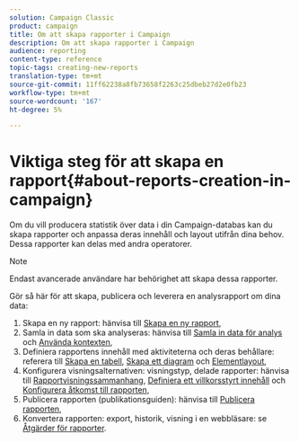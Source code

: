 ```yaml
---
solution: Campaign Classic
product: campaign
title: Om att skapa rapporter i Campaign
description: Om att skapa rapporter i Campaign
audience: reporting
content-type: reference
topic-tags: creating-new-reports
translation-type: tm+mt
source-git-commit: 11ff62238a8fb73658f2263c25dbeb27d2e0fb23
workflow-type: tm+mt
source-wordcount: '167'
ht-degree: 5%

---
```



# Viktiga steg för att skapa en rapport{#about-reports-creation-in-campaign}

Om du vill producera statistik över data i din Campaign-databas kan du skapa rapporter och anpassa deras innehåll och layout utifrån dina behov. Dessa rapporter kan delas med andra operatorer.

>[!NOTE]
>
>Endast avancerade användare har behörighet att skapa dessa rapporter.

Gör så här för att skapa, publicera och leverera en analysrapport om dina data:

1. Skapa en ny rapport: hänvisa till [Skapa en ny rapport](../../reporting/using/creating-a-new-report.md),
1. Samla in data som ska analyseras: hänvisa till [Samla in data för analys](../../reporting/using/collecting-data-to-analyze.md) och [Använda kontexten](../../reporting/using/using-the-context.md),
1. Definiera rapportens innehåll med aktiviteterna och deras behållare: referera till [Skapa en tabell](../../reporting/using/creating-a-table.md), [Skapa ett diagram](../../reporting/using/creating-a-chart.md) och [Elementlayout](../../reporting/using/element-layout.md),
1. Konfigurera visningsalternativen: visningstyp, delade rapporter: hänvisa till [Rapportvisningssammanhang](../../reporting/using/configuring-access-to-the-report.md#report-display-context), [Definiera ett villkorsstyrt innehåll](../../reporting/using/defining-a-conditional-content.md) och [Konfigurera åtkomst till rapporten](../../reporting/using/configuring-access-to-the-report.md),
1. Publicera rapporten (publikationsguiden): hänvisa till [Publicera rapporten](../../reporting/using/configuring-access-to-the-report.md#publishing-the-report),
1. Konvertera rapporten: export, historik, visning i en webbläsare: se [Åtgärder för rapporter](../../reporting/using/actions-on-reports.md).

